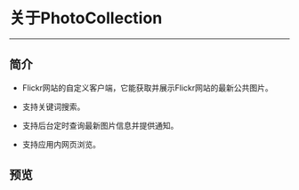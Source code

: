 # 关于PhotoCollection
-------
## 简介


- Flickr网站的自定义客户端，它能获取并展示Flickr网站的最新公共图片。

- 支持关键词搜索。

- 支持后台定时查询最新图片信息并提供通知。

- 支持应用内网页浏览。

## 预览

